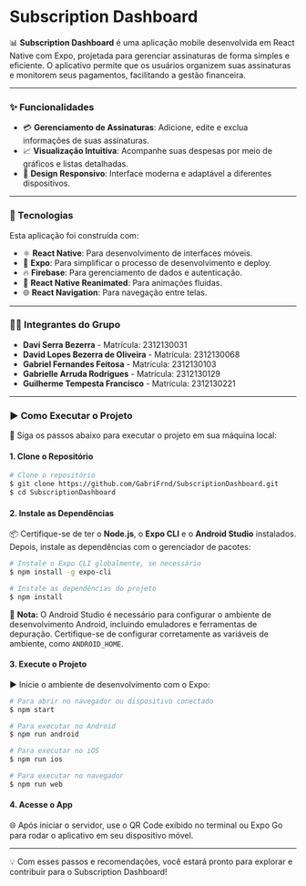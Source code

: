 # Subscription Dashboard

📊 **Subscription Dashboard** é uma aplicação mobile desenvolvida em React Native com Expo, projetada para gerenciar assinaturas de forma simples e eficiente. O aplicativo permite que os usuários organizem suas assinaturas e monitorem seus pagamentos, facilitando a gestão financeira.

---

### ✨ Funcionalidades

- 💳 **Gerenciamento de Assinaturas**: Adicione, edite e exclua informações de suas assinaturas.
- 📈 **Visualização Intuitiva**: Acompanhe suas despesas por meio de gráficos e listas detalhadas.
- 🌟 **Design Responsivo**: Interface moderna e adaptável a diferentes dispositivos.

---

### 🧱 Tecnologias

Esta aplicação foi construída com:

- ⚛️ **React Native**: Para desenvolvimento de interfaces móveis.
- 🚀 **Expo**: Para simplificar o processo de desenvolvimento e deploy.
- 🔥 **Firebase**: Para gerenciamento de dados e autenticação.
- 🎨 **React Native Reanimated**: Para animações fluidas.
- 🌐 **React Navigation**: Para navegação entre telas.

---

### 👨‍💻 Integrantes do Grupo

- **Davi Serra Bezerra** - Matrícula: 2312130031
- **David Lopes Bezerra de Oliveira** - Matrícula: 2312130068
- **Gabriel Fernandes Feitosa** - Matrícula: 2312130103
- **Gabrielle Arruda Rodrigues** - Matrícula: 2312130129
- **Guilherme Tempesta Francisco** - Matrícula: 2312130221

---

### ▶️ Como Executar o Projeto

🚀 Siga os passos abaixo para executar o projeto em sua máquina local:

#### 1. Clone o Repositório

```bash
# Clone o repositório
$ git clone https://github.com/GabriFrnd/SubscriptionDashboard.git
$ cd SubscriptionDashboard
```

#### 2. Instale as Dependências

📦 Certifique-se de ter o **Node.js**, o **Expo CLI** e o **Android Studio** instalados. Depois, instale as dependências com o gerenciador de pacotes:

```bash
# Instale o Expo CLI globalmente, se necessário
$ npm install -g expo-cli

# Instale as dependências do projeto
$ npm install
```

📌 **Nota:** O Android Studio é necessário para configurar o ambiente de desenvolvimento Android, incluindo emuladores e ferramentas de depuração. Certifique-se de configurar corretamente as variáveis de ambiente, como `ANDROID_HOME`.


#### 3. Execute o Projeto

▶️ Inicie o ambiente de desenvolvimento com o Expo:

```bash
# Para abrir no navegador ou dispositivo conectado
$ npm start

# Para executar no Android
$ npm run android

# Para executar no iOS
$ npm run ios

# Para executar no navegador
$ npm run web
```

#### 4. Acesse o App

🌐 Após iniciar o servidor, use o QR Code exibido no terminal ou Expo Go para rodar o aplicativo em seu dispositivo móvel.

---

💡 Com esses passos e recomendações, você estará pronto para explorar e contribuir para o Subscription Dashboard!
